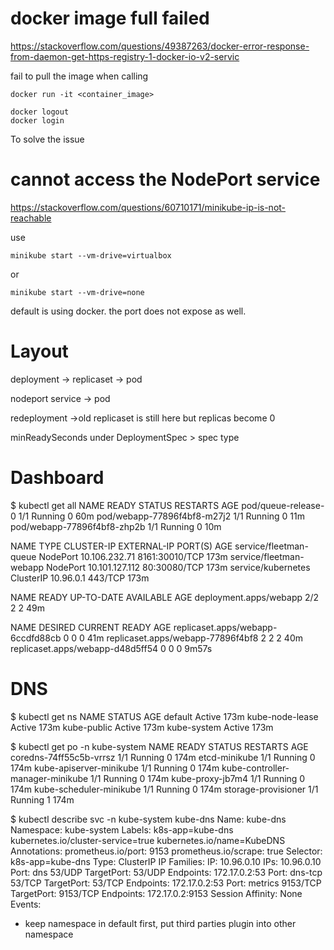# docker image full failed

https://stackoverflow.com/questions/49387263/docker-error-response-from-daemon-get-https-registry-1-docker-io-v2-servic

fail to pull the image when calling
```
docker run -it <container_image>
```

```
docker logout
docker login
```
To solve the issue

# cannot access the NodePort service

https://stackoverflow.com/questions/60710171/minikube-ip-is-not-reachable

use
```
minikube start --vm-drive=virtualbox
```
or 
```
minikube start --vm-drive=none
```

default is using docker. the port does not expose as well.

# Layout

deployment -> replicaset -> pod

nodeport service -> pod

redeployment ->old replicaset is still here but replicas become 0

minReadySeconds under DeploymentSpec > spec type

# Dashboard

$ kubectl get all
NAME                          READY   STATUS    RESTARTS   AGE
pod/queue-release-0           1/1     Running   0          60m
pod/webapp-77896f4bf8-m27j2   1/1     Running   0          11m
pod/webapp-77896f4bf8-zhp2b   1/1     Running   0          10m

NAME                      TYPE        CLUSTER-IP       EXTERNAL-IP   PORT(S)          AGE
service/fleetman-queue    NodePort    10.106.232.71    <none>        8161:30010/TCP   173m
service/fleetman-webapp   NodePort    10.101.127.112   <none>        80:30080/TCP     173m
service/kubernetes        ClusterIP   10.96.0.1        <none>        443/TCP          173m

NAME                     READY   UP-TO-DATE   AVAILABLE   AGE
deployment.apps/webapp   2/2     2            2           49m

NAME                                DESIRED   CURRENT   READY   AGE
replicaset.apps/webapp-6ccdfd88cb   0         0         0       41m
replicaset.apps/webapp-77896f4bf8   2         2         2       40m
replicaset.apps/webapp-d48d5ff54    0         0         0       9m57s


# DNS

$ kubectl get ns
NAME              STATUS   AGE
default           Active   173m
kube-node-lease   Active   173m
kube-public       Active   173m
kube-system       Active   173m

$ kubectl get po -n kube-system
NAME                               READY   STATUS    RESTARTS   AGE
coredns-74ff55c5b-vrrsz            1/1     Running   0          174m
etcd-minikube                      1/1     Running   0          174m
kube-apiserver-minikube            1/1     Running   0          174m
kube-controller-manager-minikube   1/1     Running   0          174m
kube-proxy-jb7m4                   1/1     Running   0          174m
kube-scheduler-minikube            1/1     Running   0          174m
storage-provisioner                1/1     Running   1          174m

$ kubectl describe svc -n kube-system kube-dns
Name:              kube-dns
Namespace:         kube-system
Labels:            k8s-app=kube-dns
                   kubernetes.io/cluster-service=true
                   kubernetes.io/name=KubeDNS
Annotations:       prometheus.io/port: 9153
                   prometheus.io/scrape: true
Selector:          k8s-app=kube-dns
Type:              ClusterIP
IP Families:       <none>
IP:                10.96.0.10
IPs:               10.96.0.10
Port:              dns  53/UDP
TargetPort:        53/UDP
Endpoints:         172.17.0.2:53
Port:              dns-tcp  53/TCP
TargetPort:        53/TCP
Endpoints:         172.17.0.2:53
Port:              metrics  9153/TCP
TargetPort:        9153/TCP
Endpoints:         172.17.0.2:9153
Session Affinity:  None
Events:            <none>
 
- keep namespace in default first, put third parties plugin into other namespace
